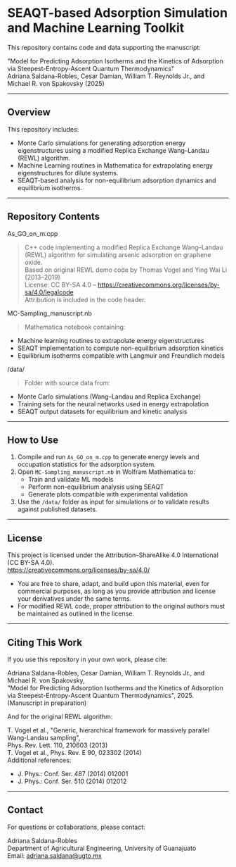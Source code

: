 SEAQT-based Adsorption Simulation and Machine Learning Toolkit
===============================================================

This repository contains code and data supporting the manuscript:

"Model for Predicting Adsorption Isotherms and the Kinetics of Adsorption via Steepest-Entropy-Ascent Quantum Thermodynamics"  
Adriana Saldana-Robles, Cesar Damian, William T. Reynolds Jr., and Michael R. von Spakovsky (2025)

---------------------------------------------------------------
Overview
---------------------------------------------------------------

This repository includes:

- Monte Carlo simulations for generating adsorption energy eigenstructures using a modified Replica Exchange Wang–Landau (REWL) algorithm.
- Machine Learning routines in Mathematica for extrapolating energy eigenstructures for dilute systems.
- SEAQT-based analysis for non-equilibrium adsorption dynamics and equilibrium isotherms.

---------------------------------------------------------------
Repository Contents
---------------------------------------------------------------

As_GO_on_m.cpp  
> C++ code implementing a modified Replica Exchange Wang–Landau (REWL) algorithm for simulating arsenic adsorption on graphene oxide.  
> Based on original REWL demo code by Thomas Vogel and Ying Wai Li (2013–2019)  
> License: CC BY-SA 4.0 – https://creativecommons.org/licenses/by-sa/4.0/legalcode  
> Attribution is included in the code header.

MC-Sampling_manuscript.nb  
> Mathematica notebook containing:
  - Machine learning routines to extrapolate energy eigenstructures
  - SEAQT implementation to compute non-equilibrium adsorption kinetics
  - Equilibrium isotherms compatible with Langmuir and Freundlich models

/data/  
> Folder with source data from:
  - Monte Carlo simulations (Wang–Landau and Replica Exchange)
  - Training sets for the neural networks used in energy extrapolation
  - SEAQT output datasets for equilibrium and kinetic analysis

---------------------------------------------------------------
How to Use
---------------------------------------------------------------

1. Compile and run `As_GO_on_m.cpp` to generate energy levels and occupation statistics for the adsorption system.
2. Open `MC-Sampling_manuscript.nb` in Wolfram Mathematica to:
   - Train and validate ML models
   - Perform non-equilibrium analysis using SEAQT
   - Generate plots compatible with experimental validation
3. Use the `/data/` folder as input for simulations or to validate results against published datasets.

---------------------------------------------------------------
License
---------------------------------------------------------------

This project is licensed under the Attribution–ShareAlike 4.0 International (CC BY-SA 4.0).  
https://creativecommons.org/licenses/by-sa/4.0/

- You are free to share, adapt, and build upon this material, even for commercial purposes, as long as you provide attribution and license your derivatives under the same terms.
- For modified REWL code, proper attribution to the original authors must be maintained as outlined in the license.

---------------------------------------------------------------
Citing This Work
---------------------------------------------------------------

If you use this repository in your own work, please cite:

Adriana Saldana-Robles, Cesar Damian, William T. Reynolds Jr., and Michael R. von Spakovsky,  
"Model for Predicting Adsorption Isotherms and the Kinetics of Adsorption via Steepest-Entropy-Ascent Quantum Thermodynamics", 2025. (Manuscript in preparation)

And for the original REWL algorithm:

T. Vogel et al., "Generic, hierarchical framework for massively parallel Wang-Landau sampling",  
Phys. Rev. Lett. 110, 210603 (2013)  
T. Vogel et al., Phys. Rev. E 90, 023302 (2014)  
Additional references:
- J. Phys.: Conf. Ser. 487 (2014) 012001
- J. Phys.: Conf. Ser. 510 (2014) 012012

---------------------------------------------------------------
Contact
---------------------------------------------------------------

For questions or collaborations, please contact:

Adriana Saldana-Robles  
Department of Agricultural Engineering, University of Guanajuato  
Email: adriana.saldana@ugto.mx
